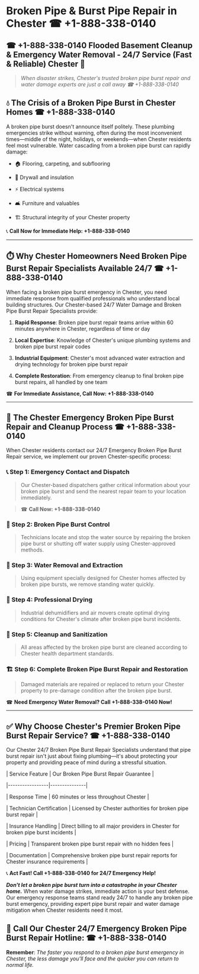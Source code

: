 # Broken Pipe & Burst Pipe Repair in Chester ☎ +1-888-338-0140  
## ☎ +1-888-338-0140 Flooded Basement Cleanup & Emergency Water Removal - 24/7 Service (Fast & Reliable) Chester 🚨  

> *When disaster strikes, Chester's trusted broken pipe burst repair and water damage experts are just a call away ☎ +1-888-338-0140*  

## 💧 The Crisis of a Broken Pipe Burst in Chester Homes ☎ +1-888-338-0140  

A broken pipe burst doesn't announce itself politely. These plumbing emergencies strike without warning, often during the most inconvenient times—middle of the night, holidays, or weekends—when Chester residents feel most vulnerable. Water cascading from a broken pipe burst can rapidly damage:  

* 🏠 Flooring, carpeting, and subflooring  
* 🧱 Drywall and insulation  
* ⚡ Electrical systems  
* 🛋️ Furniture and valuables  
* 🏗️ Structural integrity of your Chester property  

📞 **Call Now for Immediate Help: +1-888-338-0140**  

---  

## ⏱️ Why Chester Homeowners Need Broken Pipe Burst Repair Specialists Available 24/7 ☎ +1-888-338-0140  

When facing a broken pipe burst emergency in Chester, you need immediate response from qualified professionals who understand local building structures. Our Chester-based 24/7 Water Damage and Broken Pipe Burst Repair Specialists provide:  

1. **Rapid Response**: Broken pipe burst repair teams arrive within 60 minutes anywhere in Chester, regardless of time or day  
2. **Local Expertise**: Knowledge of Chester's unique plumbing systems and broken pipe burst repair codes  
3. **Industrial Equipment**: Chester's most advanced water extraction and drying technology for broken pipe burst repair  
4. **Complete Restoration**: From emergency cleanup to final broken pipe burst repairs, all handled by one team  

☎ **For Immediate Assistance, Call Now: +1-888-338-0140**  

---  

## 🔧 The Chester Emergency Broken Pipe Burst Repair and Cleanup Process ☎ +1-888-338-0140  

When Chester residents contact our 24/7 Emergency Broken Pipe Burst Repair service, we implement our proven Chester-specific process:  

### 📞 Step 1: Emergency Contact and Dispatch  
> Our Chester-based dispatchers gather critical information about your broken pipe burst and send the nearest repair team to your location immediately.  
> ☎ **Call Now: +1-888-338-0140**  

### 🚿 Step 2: Broken Pipe Burst Control  
> Technicians locate and stop the water source by repairing the broken pipe burst or shutting off water supply using Chester-approved methods.  

### 🌊 Step 3: Water Removal and Extraction  
> Using equipment specially designed for Chester homes affected by broken pipe bursts, we remove standing water quickly.  

### 💨 Step 4: Professional Drying  
> Industrial dehumidifiers and air movers create optimal drying conditions for Chester's climate after broken pipe burst incidents.  

### 🧼 Step 5: Cleanup and Sanitization  
> All areas affected by the broken pipe burst are cleaned according to Chester health department standards.  

### 🏗️ Step 6: Complete Broken Pipe Burst Repair and Restoration  
> Damaged materials are repaired or replaced to return your Chester property to pre-damage condition after the broken pipe burst.  

☎ **Need Emergency Water Removal? Call +1-888-338-0140 Now!**  

---  

## ✅ Why Choose Chester's Premier Broken Pipe Burst Repair Service? ☎ +1-888-338-0140  

Our Chester 24/7 Broken Pipe Burst Repair Specialists understand that pipe burst repair isn't just about fixing plumbing—it's about protecting your property and providing peace of mind during a stressful situation.  

| Service Feature | Our Broken Pipe Burst Repair Guarantee |  
|-----------------|---------------|  
| Response Time | 60 minutes or less throughout Chester |  
| Technician Certification | Licensed by Chester authorities for broken pipe burst repair |  
| Insurance Handling | Direct billing to all major providers in Chester for broken pipe burst incidents |  
| Pricing | Transparent broken pipe burst repair with no hidden fees |  
| Documentation | Comprehensive broken pipe burst repair reports for Chester insurance requirements |  

📞 **Act Fast! Call +1-888-338-0140 for 24/7 Emergency Help!**  

***Don't let a broken pipe burst turn into a catastrophe in your Chester home.*** When water damage strikes, immediate action is your best defense. Our emergency response teams stand ready 24/7 to handle any broken pipe burst emergency, providing expert pipe burst repair and water damage mitigation when Chester residents need it most.  

## 📱 Call Our Chester 24/7 Emergency Broken Pipe Burst Repair Hotline: ☎ +1-888-338-0140  

**Remember**: *The faster you respond to a broken pipe burst emergency in Chester, the less damage you'll face and the quicker you can return to normal life.*